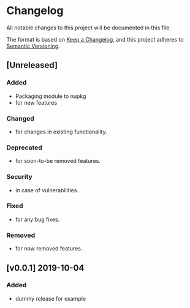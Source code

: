# Changelog

All notable changes to this project will be documented in this file.

The format is based on [Keep a Changelog](https://keepachangelog.com/en/1.0.0/),
and this project adheres to [Semantic Versioning](https://semver.org/spec/v2.0.0.html).

## [Unreleased]

### Added

- Packaging module to nupkg
- for new features

### Changed

- for changes in existing functionality.

### Deprecated

- for soon-to-be removed features.

### Security

- in case of vulnerabilities.

### Fixed

- for any bug fixes.

### Removed

- for now removed features.

## [v0.0.1] 2019-10-04

### Added

- dummy release for example
